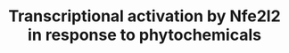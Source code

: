 ---
annotations:
- id: PW:0000369
  parent: regulatory pathway
  type: Pathway Ontology
  value: nuclear factor, erythroid 2 like 2 signaling pathway
authors:
- MaintBot
- Ddigles
- Eweitz
- Egonw
citedin: ''
communities: []
description: Based on [Surh, 2003, figure 4](http://www.nature.com/nrc/journal/v3/n10/fig_tab/nrc1189_F4.html).
last-edited: 2025-02-26
ndex: null
organisms:
- Rattus norvegicus
redirect_from:
- /index.php/Pathway:WP1280
- /instance/WP1280
- /instance/WP1280_r136872
revision: r136872
schema-jsonld:
- '@context': https://schema.org/
  '@id': https://wikipathways.github.io/pathways/WP1280.html
  '@type': Dataset
  creator:
    '@type': Organization
    name: WikiPathways
  description: Based on [Surh, 2003, figure 4](http://www.nature.com/nrc/journal/v3/n10/fig_tab/nrc1189_F4.html).
  keywords:
  - Cebpb
  - Curcumin
  - Ephb2
  - GSTA2
  - Gclc
  - Gclm
  - Hmox1
  - Jtv1
  - Keap1
  - Maf
  - Mapk8
  - Nfe2l2
  - Nqo1
  - Prkca
  - Sulforaphane
  license: CC0
  name: Transcriptional activation by Nfe2l2 in response to phytochemicals
seo: CreativeWork
title: Transcriptional activation by Nfe2l2 in response to phytochemicals
wpid: WP1280
---